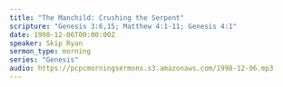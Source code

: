 ```yaml
---
title: "The Manchild: Crushing the Serpent"
scripture: "Genesis 3:6,15; Matthew 4:1-11; Genesis 4:1"
date: 1998-12-06T00:00:00Z
speaker: Skip Ryan
sermon_type: morning
series: "Genesis"
audio: https://pcpcmorningsermons.s3.amazonaws.com/1998-12-06.mp3 
---
```



